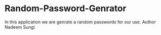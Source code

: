 # Random-Password-Genrator
In this application we are genrate a random passwords for our use.
Author Nadeem Sungi

